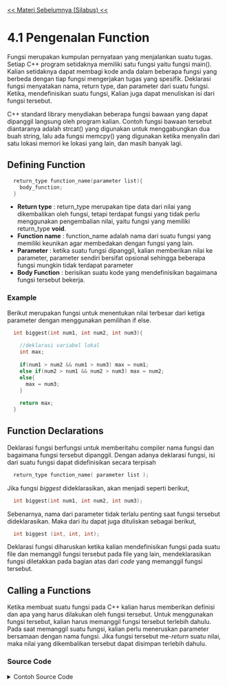 [<< Materi Sebelumnya (Silabus) <<](../silabus.md)
# 4.1 Pengenalan Function

Fungsi merupakan kumpulan pernyataan yang menjalankan suatu tugas. Setiap C++ program setidaknya memiliki satu fungsi yaitu fungsi main(). Kalian setidaknya dapat membagi kode anda dalam beberapa fungsi yang berbeda dengan tiap fungsi mengerjakan tugas yang spesifik. Deklarasi fungsi menyatakan nama, return type, dan parameter dari suatu fungsi. Ketika, mendefinisikan suatu fungsi, Kalian juga dapat menuliskan isi dari fungsi tersebut.

C++ standard library menydiakan beberapa fungsi bawaan yang dapat dipanggil langsung oleh program kalian. Contoh fungsi bawaan tersebut diantaranya adalah strcat() yang digunakan untuk menggabungkan dua buah string, lalu ada fungsi memcpy() yang digunakan ketika menyalin dari satu lokasi memori ke lokasi yang lain, dan masih banyak lagi.

## Defining Function

```c
  return_type function_name(parameter list){
    body_function;
  }
```

- __Return type__   : return_type merupakan tipe data dari nilai yang dikembalikan oleh fungsi, tetapi terdapat fungsi yang tidak perlu menggunakan pengembalian nilai, yaitu fungsi yang memiliki return_type **void**.
- __Function name__ : function_name adalah nama dari suatu fungsi yang memiliki keunikan agar membedakan dengan fungsi yang lain. 
- __Parameter__     : ketika suatu fungsi dipanggil, kalian memberikan nilai ke parameter, parameter sendiri bersifat opsional sehingga beberapa fungsi mungkin tidak terdapat parameter
- __Body Function__ : berisikan suatu kode yang mendefinisikan bagaimana fungsi tersebut bekerja.

### Example
Berikut merupakan fungsi untuk menentukan nilai terbesar dari ketiga parameter dengan menggunakan pemilihan if else.

```c
  int biggest(int num1, int num2, int num3){
    
    //deklarasi variabel lokal
    int max;
    
    if(num1 > num2 && num1 > num3) max = num1;
    else if(num2 > num1 && num2 > num3) max = num2;
    else{
      max = num3;
    }
    
    return max;
  }
```

## Function Declarations
Deklarasi fungsi berfungsi untuk memberitahu compiler nama fungsi dan bagaimana fungsi tersebut dipanggil. Dengan adanya deklarasi fungsi, isi dari suatu fungsi dapat didefinisikan secara terpisah

```c
  return_type function_name( parameter list );
```

Jika fungsi _biggest_ dideklarasikan, akan menjadi seperti berikut,

```c
  int biggest(int num1, int num2, int num3);
```

Sebenarnya, nama dari parameter tidak terlalu penting saat fungsi tersebut dideklarasikan. Maka dari itu dapat juga dituliskan sebagai berikut,

```c
  int biggest (int, int, int);
```

Deklarasi fungsi diharuskan ketika kalian mendefinisikan fungsi pada suatu file dan memanggil fungsi tersebut pada file yang lain, mendeklarasikan fungsi diletakkan pada bagian atas dari  _code_ yang memanggil fungsi tersebut. 

## Calling a Functions
Ketika membuat suatu fungsi pada C++ kalian harus memberikan definisi dan apa yang harus dilakukan oleh fungsi tersebut. Untuk menggunakan fungsi tersebut, kalian harus memanggil fungsi tersebut terlebih dahulu.
Pada saat memanggil suatu fungsi, kalian perlu meneruskan parameter bersamaan dengan nama fungsi. Jika fungsi tersebut me-*return* suatu nilai, maka nilai yang dikembalikan tersebut dapat disimpan terlebih dahulu.


### Source Code


<details>
  <summary>Contoh Source Code</summary>
  
  ```c
#include <stdio.h>

int biggest(int, int, int);

int main(){
	int x = 4, y = 5, z = 2, max;
  	
  	max = biggest(x,y,z);
  	printf("the biggest number is %d", max);
}

int biggest(int num1, int num2, int num3){
    
	//deklarasi variabel lokal
    int max;
    
    if(num1 > num2 && num1 > num3) max = num1;
    else if(num2 > num1 && num2 > num3) max = num2;
    else{
      max = num3;
    }
    
    return max;
}
  
//the biggest number is 5
  ```
</details>
